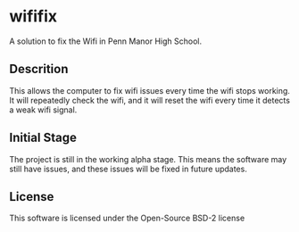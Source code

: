 # wififix
A solution to fix the Wifi in Penn Manor High School.

## Descrition
This allows the computer to fix wifi issues every time the wifi stops working.
It will repeatedly check the wifi, and it will reset the wifi every time it detects a weak wifi signal.

## Initial Stage
The project is still in the working alpha stage. This means the software may still have issues, and these issues will be fixed in future updates.

## License
This software is licensed under the Open-Source BSD-2 license
